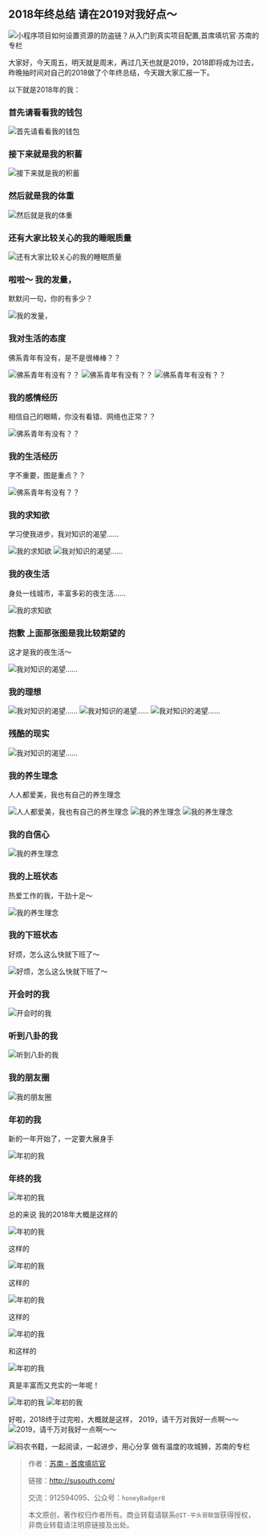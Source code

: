 ## 2018年终总结 请在2019对我好点～

![小程序项目如何设置资源的防盗链？从入门到真实项目配置,首席填坑官∙苏南的专栏](https://honeybadger8.github.io/blog/other/_banner/banner11.png "小程序项目如何设置资源的防盗链？")

大家好，今天周五，明天就是周末，再过几天也就是2019，2018即将成为过去，昨晚抽时间对自己的2018做了个年终总结，今天跟大家汇报一下。

以下就是2018年的我：

### 首先请看看我的钱包
![首先请看看我的钱包](https://honeybadger8.github.io/blog/other/_images/sum01.png)

### 接下来就是我的积蓄

![接下来就是我的积蓄](https://honeybadger8.github.io/blog/other/_images/sum02.gif)

### 然后就是我的体重

![然后就是我的体重](https://honeybadger8.github.io/blog/other/_images/sum03.gif)

### 还有大家比较关心的我的睡眠质量

![还有大家比较关心的我的睡眠质量](https://honeybadger8.github.io/blog/other/_images/sum04.png)

### 啦啦～ 我的发量，

默默问一句，你的有多少？

![我的发量，](https://honeybadger8.github.io/blog/other/_images/sum05.png)

### 我对生活的态度

佛系青年有没有，是不是很棒棒？？

![佛系青年有没有？？](https://honeybadger8.github.io/blog/other/_images/sum06.gif)
![佛系青年有没有？？](https://honeybadger8.github.io/blog/other/_images/sum006.jpg)
![佛系青年有没有？？](https://honeybadger8.github.io/blog/other/_images/sum0006.jpg)


### 我的感情经历

相信自己的眼睛，你没有看错、网络也正常？？

![佛系青年有没有？？](https://honeybadger8.github.io/blog/other/_images/sum07.png)

### 我的生活经历

字不重要，图是重点？？

![佛系青年有没有？？](https://honeybadger8.github.io/blog/other/_images/sum08.png)

### 我的求知欲

学习使我进步，我对知识的渴望……

![我的求知欲](https://honeybadger8.github.io/blog/other/_images/sum09.png)
![我对知识的渴望……](https://honeybadger8.github.io/blog/other/_images/sum008.jpg)

### 我的夜生活

身处一线城市，丰富多彩的夜生活……

![我的求知欲](https://honeybadger8.github.io/blog/other/_images/sum10.jpg)

### 抱歉 上面那张图是我比较期望的 

这才是我的夜生活～

![我对知识的渴望……](https://honeybadger8.github.io/blog/other/_images/sum11.png)

### 我的理想

![我对知识的渴望……](https://honeybadger8.github.io/blog/other/_images/sum12.png)
![我对知识的渴望……](https://honeybadger8.github.io/blog/other/_images/sum13.png)
![我对知识的渴望……](https://honeybadger8.github.io/blog/other/_images/sum14.png)

### 残酷的现实

![我对知识的渴望……](https://honeybadger8.github.io/blog/other/_images/sum15.png)

### 我的养生理念

人人都爱美，我也有自己的养生理念

![人人都爱美，我也有自己的养生理念](https://honeybadger8.github.io/blog/other/_images/sum16.png)
![我的养生理念](https://honeybadger8.github.io/blog/other/_images/sum17.png)
![我的养生理念](https://honeybadger8.github.io/blog/other/_images/sum18.png)

### 我的自信心

![我的养生理念](https://honeybadger8.github.io/blog/other/_images/sum19.png)

### 我的上班状态

热爱工作的我，干劲十足～

![我的养生理念](https://honeybadger8.github.io/blog/other/_images/sum20.gif)

### 我的下班状态

好烦，怎么这么快就下班了～

![好烦，怎么这么快就下班了～](https://honeybadger8.github.io/blog/other/_images/sum21.png)

### 开会时的我

![开会时的我](https://honeybadger8.github.io/blog/other/_images/sum22.png)

### 听到八卦的我

![听到八卦的我](https://honeybadger8.github.io/blog/other/_images/sum23.gif)

### 我的朋友圈

![我的朋友圈](https://honeybadger8.github.io/blog/other/_images/sum24.png)

### 年初的我
新的一年开始了，一定要大展身手

![年初的我](https://honeybadger8.github.io/blog/other/_images/sum25.png)

### 年终的我

![年初的我](https://honeybadger8.github.io/blog/other/_images/sum26.png)


总的来说
我的2018年大概是这样的

![年初的我](https://honeybadger8.github.io/blog/other/_images/sum27.png)

这样的

![年初的我](https://honeybadger8.github.io/blog/other/_images/sum28.png)

这样的

![年初的我](https://honeybadger8.github.io/blog/other/_images/sum29.png)

这样的

![年初的我](https://honeybadger8.github.io/blog/other/_images/sum30.png)

和这样的

![年初的我](https://honeybadger8.github.io/blog/other/_images/sum31.png)

真是丰富而又充实的一年呢！

![年初的我](https://honeybadger8.github.io/blog/other/_images/sum32.png)
![年初的我](https://honeybadger8.github.io/blog/other/_images/sum33.png)

好啦，2018终于过完啦，大概就是这样，
2019，请千万对我好一点啊～～
![2019，请千万对我好一点啊～～](https://honeybadger8.github.io/blog/other/_images/sum34.png)


![码农书籍，一起阅读，一起进步，用心分享 做有温度的攻城狮，苏南的专栏](https://user-images.githubusercontent.com/18324563/48411012-45a16980-e77b-11e8-96a8-ac116f76559f.png "码农书籍，一起阅读，一起进步")

> 作者：[苏南 - 首席填坑官](http://susouth.com/ "@IT·平头哥联盟-首席填坑官")
>
> 链接：http://susouth.com/
> 
> 交流：912594095、公众号：`honeyBadger8`
>
> 本文原创，著作权归作者所有。商业转载请联系`@IT·平头哥联盟`获得授权，非商业转载请注明原链接及出处。 
